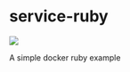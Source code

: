 # service-ruby
[![](https://badge.imagelayers.io/stackhub/ruby:latest.svg)](https://imagelayers.io/?images=stackhub/ruby:latest 'Get your own badge on imagelayers.io')

A simple docker ruby example
